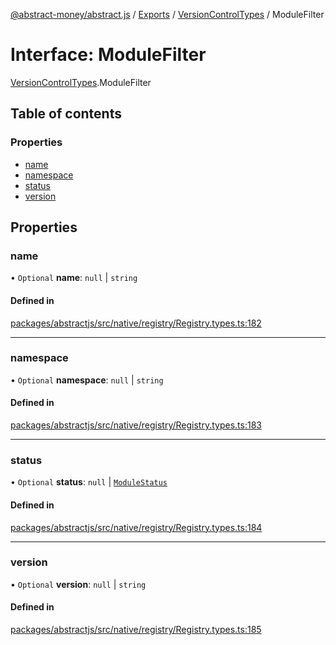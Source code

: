 [@abstract-money/abstract.js](../README.md) / [Exports](../modules.md) / [VersionControlTypes](../modules/VersionControlTypes.md) / ModuleFilter

# Interface: ModuleFilter

[VersionControlTypes](../modules/VersionControlTypes.md).ModuleFilter

## Table of contents

### Properties

- [name](VersionControlTypes.ModuleFilter.md#name)
- [namespace](VersionControlTypes.ModuleFilter.md#namespace)
- [status](VersionControlTypes.ModuleFilter.md#status)
- [version](VersionControlTypes.ModuleFilter.md#version)

## Properties

### name

• `Optional` **name**: ``null`` \| `string`

#### Defined in

[packages/abstractjs/src/native/registry/Registry.types.ts:182](https://github.com/AbstractSDK/frontend/blob/07410073/packages/abstractjs/src/native/registry/Registry.types.ts#L182)

___

### namespace

• `Optional` **namespace**: ``null`` \| `string`

#### Defined in

[packages/abstractjs/src/native/registry/Registry.types.ts:183](https://github.com/AbstractSDK/frontend/blob/07410073/packages/abstractjs/src/native/registry/Registry.types.ts#L183)

___

### status

• `Optional` **status**: ``null`` \| [`ModuleStatus`](../modules/VersionControlTypes.md#modulestatus)

#### Defined in

[packages/abstractjs/src/native/registry/Registry.types.ts:184](https://github.com/AbstractSDK/frontend/blob/07410073/packages/abstractjs/src/native/registry/Registry.types.ts#L184)

___

### version

• `Optional` **version**: ``null`` \| `string`

#### Defined in

[packages/abstractjs/src/native/registry/Registry.types.ts:185](https://github.com/AbstractSDK/frontend/blob/07410073/packages/abstractjs/src/native/registry/Registry.types.ts#L185)
